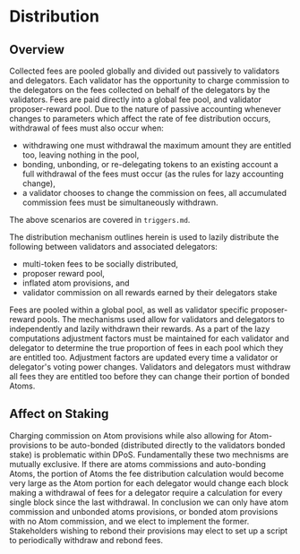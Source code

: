 # Distribution

## Overview

Collected fees are pooled globally and divided out passively to validators and
delegators. Each validator has the opportunity to charge commission to the
delegators on the fees collected on behalf of the delegators by the validators.
Fees are paid directly into a global fee pool, and validator proposer-reward
pool. Due to the nature of passive accounting whenever changes to parameters
which affect the rate of fee distribution occurs, withdrawal of fees must also
occur when: 
 
 - withdrawing one must withdrawal the maximum amount they are entitled
   too, leaving nothing in the pool, 
 - bonding, unbonding, or re-delegating tokens to an existing account a
   full withdrawal of the fees must occur (as the rules for lazy accounting
   change), 
 - a validator chooses to change the commission on fees, all accumulated 
   commission fees must be simultaneously withdrawn.

The above scenarios are covered in `triggers.md`.

The distribution mechanism outlines herein is used to lazily distribute the
following between validators and associated delegators:
 - multi-token fees to be socially distributed, 
 - proposer reward pool, 
 - inflated atom provisions, and
 - validator commission on all rewards earned by their delegators stake

Fees are pooled within a global pool, as well as validator specific
proposer-reward pools.  The mechanisms used allow for validators and delegators
to independently and lazily  withdrawn their rewards.  As a part of the lazy
computations adjustment factors must be maintained for each validator and
delegator to determine the true proportion of fees in each pool which they are
entitled too.  Adjustment factors are updated every time a validator or
delegator's voting power changes.  Validators and delegators must withdraw all
fees they are entitled too before they can change their portion of bonded
Atoms. 

## Affect on Staking


Charging commission on Atom provisions while also allowing for Atom-provisions
to be auto-bonded (distributed directly to the validators bonded stake) is
problematic within DPoS.  Fundamentally these two mechnisms are mutually
exclusive. If there are atoms commissions and auto-bonding Atoms, the portion
of Atoms the fee distribution calculation would become very large as the Atom
portion for each delegator would change each block making a withdrawal of fees
for a delegator require a calculation for every single block since the last
withdrawal. In conclusion we can only have atom commission and unbonded atoms
provisions, or bonded atom provisions with no Atom commission, and we elect to
implement the former. Stakeholders wishing to rebond their provisions may elect
to set up a script to periodically withdraw and rebond fees. 

